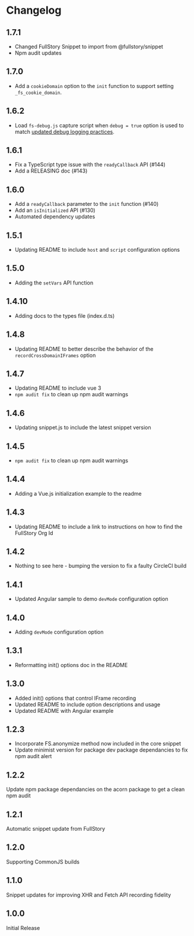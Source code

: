 # Changelog

## 1.7.1

- Changed FullStory Snippet to import from @fullstory/snippet
- Npm audit updates

## 1.7.0

- Add a `cookieDomain` option to the `init` function to support setting `_fs_cookie_domain`. 

## 1.6.2

- Load `fs-debug.js` capture script when `debug = true` option is used to match [updated debug logging practices](https://help.fullstory.com/hc/en-us/articles/360020829233-What-is-fs-debug-).

## 1.6.1

- Fix a TypeScript type issue with the `readyCallback` API (#144)
- Add a RELEASING doc (#143)
## 1.6.0

- Add a `readyCallback` parameter to the `init` function (#140)
- Add an `isInitialized` API (#130)
- Automated dependency updates

## 1.5.1

- Updating README to include `host` and `script` configuration options

## 1.5.0

- Adding the `setVars` API function

## 1.4.10

- Adding docs to the types file (index.d.ts)

## 1.4.8

- Updating README to better describe the behavior of the `recordCrossDomainIFrames` option

## 1.4.7
-  Updating README to include vue 3
- `npm audit fix` to clean up npm audit warnings

## 1.4.6

- Updating snippet.js to include the latest snippet version

## 1.4.5

- `npm audit fix` to clean up npm audit warnings

## 1.4.4

- Adding a Vue.js initialization example to the readme

## 1.4.3

- Updating README to include a link to instructions on how to find the FullStory Org Id

## 1.4.2

- Nothing to see here - bumping the version to fix a faulty CircleCI build

## 1.4.1

- Updated Angular sample to demo `devMode` configuration option

## 1.4.0

- Adding `devMode` configuration option

## 1.3.1

- Reformatting init() options doc in the README

## 1.3.0

* Added init() options that control IFrame recording
* Updated README to include option descriptions and usage
* Updated README with Angular example

## 1.2.3

* Incorporate FS.anonymize method now included in the core snippet
* Update minimist version for package dev package dependancies to fix npm audit alert

## 1.2.2

Update npm package dependancies on the acorn package to get a clean npm audit

## 1.2.1

Automatic snippet update from FullStory

## 1.2.0

Supporting CommonJS builds

## 1.1.0

Snippet updates for improving XHR and Fetch API recording fidelity

## 1.0.0

Initial Release
